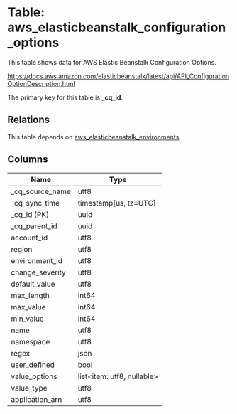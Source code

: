 # Table: aws_elasticbeanstalk_configuration_options

This table shows data for AWS Elastic Beanstalk Configuration Options.

https://docs.aws.amazon.com/elasticbeanstalk/latest/api/API_ConfigurationOptionDescription.html

The primary key for this table is **_cq_id**.

## Relations

This table depends on [aws_elasticbeanstalk_environments](aws_elasticbeanstalk_environments).

## Columns

| Name          | Type          |
| ------------- | ------------- |
|_cq_source_name|utf8|
|_cq_sync_time|timestamp[us, tz=UTC]|
|_cq_id (PK)|uuid|
|_cq_parent_id|uuid|
|account_id|utf8|
|region|utf8|
|environment_id|utf8|
|change_severity|utf8|
|default_value|utf8|
|max_length|int64|
|max_value|int64|
|min_value|int64|
|name|utf8|
|namespace|utf8|
|regex|json|
|user_defined|bool|
|value_options|list<item: utf8, nullable>|
|value_type|utf8|
|application_arn|utf8|